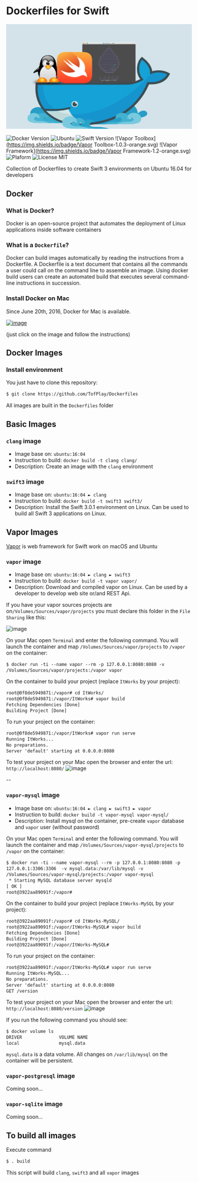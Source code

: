 # Dockerfiles for Swift

![](Dockerfiles.jpg)

![Docker Version](https://img.shields.io/badge/Docker-1.12.3-6193DF.svg) 
![Ubuntu](https://img.shields.io/badge/Ubuntu-16.04-6193DF.svg)
![Swift Version](https://img.shields.io/badge/Swift-3.0.1-orange.svg) 
![Vapor Toolbox](https://img.shields.io/badge/Vapor Toolbox-1.0.3-orange.svg) 
![Vapor Framework](https://img.shields.io/badge/Vapor Framework-1.2-orange.svg) 
![Plaform](https://img.shields.io/badge/Platform-Linux-lightgrey.svg)
![License MIT](https://img.shields.io/badge/License-MIT-lightgrey.svg) 

Collection of Dockerfiles to create Swift 3 environments on Ubuntu 16.04 for developers

## Docker

### What is Docker?
Docker is an open-source project that automates the deployment of Linux applications inside software containers

### What is a `Dockerfile`?
Docker can build images automatically by reading the instructions from a Dockerfile. A Dockerfile is a text document that contains all the commands a user could call on the command line to assemble an image. Using docker build users can create an automated build that executes several command-line instructions in succession.

### Install Docker on Mac
Since June 20th, 2016, Docker for Mac is available. 

[![image](https://cloud.githubusercontent.com/assets/1082222/20647416/13d64d92-b494-11e6-9386-cb1f3223584f.png)](https://docs.docker.com/docker-for-mac/) 

(just click on the image and follow the instructions)

## Docker Images

### Install environment

You just have to clone this repository:
```bash
$ git clone https://github.com/TofPlay/Dockerfiles
```

All images are built in the `Dockerfiles` folder

## Basic Images

### `clang` image

* Image base on: `ubuntu:16:04`
* Instruction to build: `docker build -t clang clang/`
* Description: Create an image with the `clang` environment

### `swift3` image

* Image base on: `ubuntu:16:04 ► clang`
* Instruction to build: `docker build -t swift3 swift3/`
* Description: Install the Swift 3.0.1 environment on Linux. Can be used to build all Swift 3 applications on Linux.

## Vapor Images

[Vapor](https://vapor.codes/) is web framework for Swift work on macOS and Ubuntu

### `vapor` image

* Image base on: `ubuntu:16:04 ► clang ► swift3`
* Instruction to build: `docker build -t vapor vapor/`
* Description: Download and compiled vapor on Linux. Can be used by a developer to develop web site or/and REST Api.


If you have your vapor sources projects are on`/Volumes/Sources/vapor/projects` you must declare this folder in the `File Sharing` like this:

![image](https://cloud.githubusercontent.com/assets/1082222/20648514/a84229a0-b4a9-11e6-9ef5-ed31d1fbab4c.png)



On your Mac open `Terminal` and enter the following command. You will launch the container and map `/Volumes/Sources/vapor/projects` to `/vapor` on the container: 
```
$ docker run -ti --name vapor --rm -p 127.0.0.1:8080:8080 -v /Volumes/Sources/vapor/projects:/vapor vapor
```

On the container to build your project (replace `ItWorks` by your project):

```
root@0f8de5949871:/vapor# cd ItWorks/
root@0f8de5949871:/vapor/ItWorks# vapor build
Fetching Dependencies [Done]
Building Project [Done]
```

To run your project on the container:

```
root@0f8de5949871:/vapor/ItWorks# vapor run serve
Running ItWorks...
No preparations.
Server 'default' starting at 0.0.0.0:8080
```

To test your project on your Mac open the browser and enter the url: `http://localhost:8080/`
![image](https://cloud.githubusercontent.com/assets/1082222/20648568/015f21ea-b4ab-11e6-982a-d354f2bf1f19.png)

--

### `vapor-mysql` image

* Image base on: `ubuntu:16:04 ► clang ► swift3 ► vapor`
* Instruction to build: `docker build -t vapor-mysql vapor-mysql/`
* Description: Install mysql on the container, pre-create `vapor` database and `vapor` user (without password)

On your Mac open `Terminal` and enter the following command. You will launch the container and map `/Volumes/Sources/vapor-mysql/projects` to `/vapor` on the container: 

```
$ docker run -ti --name vapor-mysql --rm -p 127.0.0.1:8080:8080 -p 127.0.0.1:3306:3306  -v mysql.data:/var/lib/mysql -v /Volumes/Sources/vapor-mysql/projects:/vapor vapor-mysql
 * Starting MySQL database server mysqld                                 [ OK ]
root@3922aa89091f:/vapor#
```

On the container to build your project (replace `ItWorks-MySQL` by your project):

```
root@3922aa89091f:/vapor# cd ItWorks-MySQL/
root@3922aa89091f:/vapor/ItWorks-MySQL# vapor build
Fetching Dependencies [Done]
Building Project [Done]
root@3922aa89091f:/vapor/ItWorks-MySQL#
```

To run your project on the container:

```
root@3922aa89091f:/vapor/ItWorks-MySQL# vapor run serve
Running ItWorks-MySQL...
No preparations.
Server 'default' starting at 0.0.0.0:8080
GET /version
```

To test your project on your Mac open the browser and enter the url: `http://localhost:8080/version`
![image](https://cloud.githubusercontent.com/assets/1082222/20744679/a150a7a8-b6dd-11e6-9bc9-53a164c48520.png)

If you run the following command you should see:

```
$ docker volume ls
DRIVER              VOLUME NAME
local               mysql.data
```

`mysql.data` is a data volume. All changes on `/var/lib/mysql` on the container will be persistent.

### `vapor-postgresql` image

Coming soon...

### `vapor-sqlite` image

Coming soon...

## To build all images

Execute command

```bash
$ . build
```

This script will build `clang`, `swift3` and all `vapor` images
